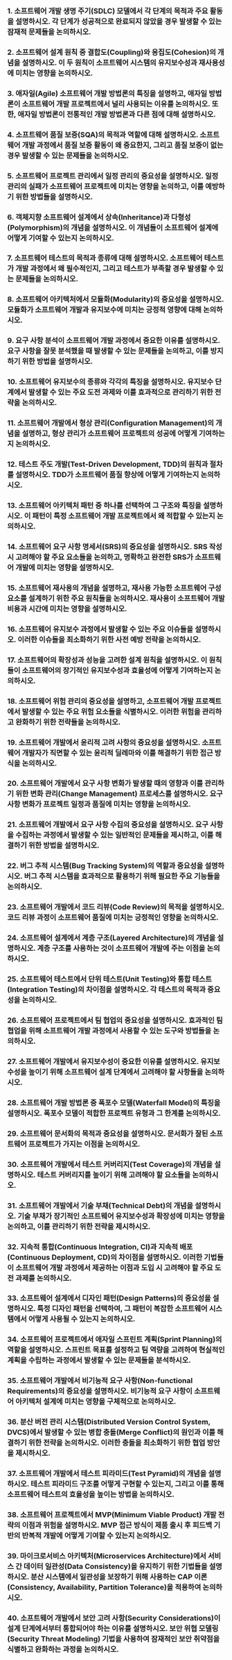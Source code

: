 ### 1. 소프트웨어 개발 생명 주기(SDLC) 모델에서 각 단계의 목적과 주요 활동을 설명하시오. 각 단계가 성공적으로 완료되지 않았을 경우 발생할 수 있는 잠재적 문제들을 논의하시오.

### 2. 소프트웨어 설계 원칙 중 결합도(Coupling)와 응집도(Cohesion)의 개념을 설명하시오. 이 두 원칙이 소프트웨어 시스템의 유지보수성과 재사용성에 미치는 영향을 논의하시오.

### 3. 애자일(Agile) 소프트웨어 개발 방법론의 특징을 설명하고, 애자일 방법론이 소프트웨어 개발 프로젝트에서 널리 사용되는 이유를 논의하시오. 또한, 애자일 방법론이 전통적인 개발 방법론과 다른 점에 대해 설명하시오.

### 4. 소프트웨어 품질 보증(SQA)의 목적과 역할에 대해 설명하시오. 소프트웨어 개발 과정에서 품질 보증 활동이 왜 중요한지, 그리고 품질 보증이 없는 경우 발생할 수 있는 문제들을 논의하시오.

### 5. 소프트웨어 프로젝트 관리에서 일정 관리의 중요성을 설명하시오. 일정 관리의 실패가 소프트웨어 프로젝트에 미치는 영향을 논의하고, 이를 예방하기 위한 방법들을 설명하시오.

### 6. 객체지향 소프트웨어 설계에서 상속(Inheritance)과 다형성(Polymorphism)의 개념을 설명하시오. 이 개념들이 소프트웨어 설계에 어떻게 기여할 수 있는지 논의하시오.

### 7. 소프트웨어 테스트의 목적과 종류에 대해 설명하시오. 소프트웨어 테스트가 개발 과정에서 왜 필수적인지, 그리고 테스트가 부족할 경우 발생할 수 있는 문제들을 논의하시오.

### 8. 소프트웨어 아키텍처에서 모듈화(Modularity)의 중요성을 설명하시오. 모듈화가 소프트웨어 개발과 유지보수에 미치는 긍정적 영향에 대해 논의하시오.

### 9. 요구 사항 분석이 소프트웨어 개발 과정에서 중요한 이유를 설명하시오. 요구 사항을 잘못 분석했을 때 발생할 수 있는 문제들을 논의하고, 이를 방지하기 위한 방법을 설명하시오.

### 10. 소프트웨어 유지보수의 종류와 각각의 특징을 설명하시오. 유지보수 단계에서 발생할 수 있는 주요 도전 과제와 이를 효과적으로 관리하기 위한 전략을 논의하시오.

### 11. 소프트웨어 개발에서 형상 관리(Configuration Management)의 개념을 설명하고, 형상 관리가 소프트웨어 프로젝트의 성공에 어떻게 기여하는지 논의하시오.

### 12. 테스트 주도 개발(Test-Driven Development, TDD)의 원칙과 절차를 설명하시오. TDD가 소프트웨어 품질 향상에 어떻게 기여하는지 논의하시오.

### 13. 소프트웨어 아키텍처 패턴 중 하나를 선택하여 그 구조와 특징을 설명하시오. 이 패턴이 특정 소프트웨어 개발 프로젝트에서 왜 적합할 수 있는지 논의하시오.

### 14. 소프트웨어 요구 사항 명세서(SRS)의 중요성을 설명하시오. SRS 작성 시 고려해야 할 주요 요소들을 논의하고, 명확하고 완전한 SRS가 소프트웨어 개발에 미치는 영향을 설명하시오.

### 15. 소프트웨어 재사용의 개념을 설명하고, 재사용 가능한 소프트웨어 구성 요소를 설계하기 위한 주요 원칙들을 논의하시오. 재사용이 소프트웨어 개발 비용과 시간에 미치는 영향을 설명하시오.

### 16. 소프트웨어 유지보수 과정에서 발생할 수 있는 주요 이슈들을 설명하시오. 이러한 이슈들을 최소화하기 위한 사전 예방 전략을 논의하시오.

### 17. 소프트웨어의 확장성과 성능을 고려한 설계 원칙을 설명하시오. 이 원칙들이 소프트웨어의 장기적인 유지보수성과 효율성에 어떻게 기여하는지 논의하시오.

### 18. 소프트웨어 위험 관리의 중요성을 설명하고, 소프트웨어 개발 프로젝트에서 발생할 수 있는 주요 위험 요소들을 식별하시오. 이러한 위험을 관리하고 완화하기 위한 전략들을 논의하시오.

### 19. 소프트웨어 개발에서 윤리적 고려 사항의 중요성을 설명하시오. 소프트웨어 개발자가 직면할 수 있는 윤리적 딜레마와 이를 해결하기 위한 접근 방식을 논의하시오.

### 20. 소프트웨어 개발에서 요구 사항 변화가 발생할 때의 영향과 이를 관리하기 위한 변화 관리(Change Management) 프로세스를 설명하시오. 요구 사항 변화가 프로젝트 일정과 품질에 미치는 영향을 논의하시오.

### 21. 소프트웨어 개발에서 요구 사항 수집의 중요성을 설명하시오. 요구 사항을 수집하는 과정에서 발생할 수 있는 일반적인 문제들을 제시하고, 이를 해결하기 위한 방법을 설명하시오.

### 22. 버그 추적 시스템(Bug Tracking System)의 역할과 중요성을 설명하시오. 버그 추적 시스템을 효과적으로 활용하기 위해 필요한 주요 기능들을 논의하시오.

### 23. 소프트웨어 개발에서 코드 리뷰(Code Review)의 목적을 설명하시오. 코드 리뷰 과정이 소프트웨어 품질에 미치는 긍정적인 영향을 논의하시오.

### 24. 소프트웨어 설계에서 계층 구조(Layered Architecture)의 개념을 설명하시오. 계층 구조를 사용하는 것이 소프트웨어 개발에 주는 이점을 논의하시오.

### 25. 소프트웨어 테스트에서 단위 테스트(Unit Testing)와 통합 테스트(Integration Testing)의 차이점을 설명하시오. 각 테스트의 목적과 중요성을 논의하시오.

### 26. 소프트웨어 프로젝트에서 팀 협업의 중요성을 설명하시오. 효과적인 팀 협업을 위해 소프트웨어 개발 과정에서 사용할 수 있는 도구와 방법들을 논의하시오.

### 27. 소프트웨어 개발에서 유지보수성이 중요한 이유를 설명하시오. 유지보수성을 높이기 위해 소프트웨어 설계 단계에서 고려해야 할 사항들을 논의하시오.

### 28. 소프트웨어 개발 방법론 중 폭포수 모델(Waterfall Model)의 특징을 설명하시오. 폭포수 모델이 적합한 프로젝트 유형과 그 한계를 논의하시오.

### 29. 소프트웨어 문서화의 목적과 중요성을 설명하시오. 문서화가 잘된 소프트웨어 프로젝트가 가지는 이점을 논의하시오.

### 30. 소프트웨어 개발에서 테스트 커버리지(Test Coverage)의 개념을 설명하시오. 테스트 커버리지를 높이기 위해 고려해야 할 요소들을 논의하시오.

### 31. 소프트웨어 개발에서 기술 부채(Technical Debt)의 개념을 설명하시오. 기술 부채가 장기적인 소프트웨어 유지보수성과 확장성에 미치는 영향을 논의하고, 이를 관리하기 위한 전략을 제시하시오.

### 32. 지속적 통합(Continuous Integration, CI)과 지속적 배포(Continuous Deployment, CD)의 차이점을 설명하시오. 이러한 기법들이 소프트웨어 개발 과정에서 제공하는 이점과 도입 시 고려해야 할 주요 도전 과제를 논의하시오.

### 33. 소프트웨어 설계에서 디자인 패턴(Design Patterns)의 중요성을 설명하시오. 특정 디자인 패턴을 선택하여, 그 패턴이 복잡한 소프트웨어 시스템에서 어떻게 사용될 수 있는지 논의하시오.

### 34. 소프트웨어 프로젝트에서 애자일 스프린트 계획(Sprint Planning)의 역할을 설명하시오. 스프린트 목표를 설정하고 팀 역량을 고려하여 현실적인 계획을 수립하는 과정에서 발생할 수 있는 문제들을 분석하시오.

### 35. 소프트웨어 개발에서 비기능적 요구 사항(Non-functional Requirements)의 중요성을 설명하시오. 비기능적 요구 사항이 소프트웨어 아키텍처 설계에 미치는 영향을 구체적으로 논의하시오.

### 36. 분산 버전 관리 시스템(Distributed Version Control System, DVCS)에서 발생할 수 있는 병합 충돌(Merge Conflict)의 원인과 이를 해결하기 위한 전략을 논의하시오. 이러한 충돌을 최소화하기 위한 협업 방안을 제시하시오.

### 37. 소프트웨어 개발에서 테스트 피라미드(Test Pyramid)의 개념을 설명하시오. 테스트 피라미드 구조를 어떻게 구현할 수 있는지, 그리고 이를 통해 소프트웨어 테스트의 효율성을 높이는 방법을 논의하시오.

### 38. 소프트웨어 프로젝트에서 MVP(Minimum Viable Product) 개발 전략의 이점과 위험을 설명하시오. MVP 접근 방식이 제품 출시 후 피드백 기반의 반복적 개발에 어떻게 기여할 수 있는지 논의하시오.

### 39. 마이크로서비스 아키텍처(Microservices Architecture)에서 서비스 간 데이터 일관성(Data Consistency)을 유지하기 위한 기법들을 설명하시오. 분산 시스템에서 일관성을 보장하기 위해 사용하는 CAP 이론(Consistency, Availability, Partition Tolerance)을 적용하여 논의하시오.

### 40. 소프트웨어 개발에서 보안 고려 사항(Security Considerations)이 설계 단계에서부터 통합되어야 하는 이유를 설명하시오. 보안 위협 모델링(Security Threat Modeling) 기법을 사용하여 잠재적인 보안 취약점을 식별하고 완화하는 과정을 논의하시오.
